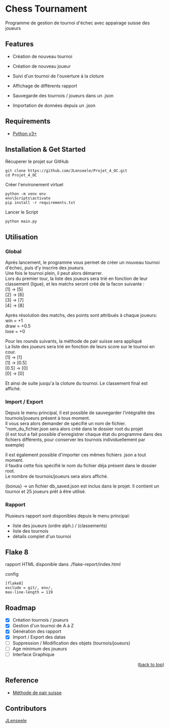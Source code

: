 <a name="readme-top"></a>
# Chess Tournament

Programme de gestion de tournoi d'échec avec appairage suisse des joueurs

## Features

- Création de nouveau tournoi
- Création de nouveau joueur
- Suivi d'un tournoi de l'ouverture à la cloture
- Affichage de différents rapport

- Sauvegarde des tournois / joueurs dans un .json
- Importation de données depuis un .json

## Requirements

+ [Python v3+](https://www.python.org/downloads/)

## Installation & Get Started

Récuperer le projet sur GitHub

    git clone https://github.com/JLenseele/Projet_4_OC.git
    cd Projet_4_OC

Créer l'environement virtuel

    python -m venv env
    env\Scripts\activate
    pip install -r requirements.txt
    
Lancer le Script

    python main.py

## Utilisation

### Global

Aprés lancement, le programme vous permet de créer un nouveau tournoi d'échec, puis d'y inscrire des joueurs.  
Une fois le tournoi plein, il peut alors démarrer.  
Lors du premier tour, la liste des joueurs sera trié en fonction de leur classement (ligue), et les matchs seront créé de la facon suivante :  
[1] -> [5]  
[2] -> [6]  
[3] -> [7]  
[4] -> [8]  
  
Après résolution des matchs, des points sont attribués à chaque joueurs:  
win = +1  
draw = +0.5  
lose = +0  

Pour les rounds suivants, la méthode de pair suisse sera appliqué  
La liste des joueurs sera trié en fonction de leurs score sur le tournoi en cour.  
[1] -> [1]  
[1] -> [0.5]  
[0.5] -> [0]  
[0] -> [0]  

Et ainsi de suite jusqu'a la cloture du tournoi.
Le classement final est affiché.  

### Import / Export

Depuis le menu principal, Il est possible de sauvegarder l'intégralité des tournois/joueurs présent à tous moment.  
Il vous sera alors demander de spécifié un nom de fichier.  
"nom_du_fichier.json sera alors créé dans le dossier root du projet  
(il est tout a fait possible d'enregistrer chaque état du programme dans des fichiers différents, pour conserver les tournois individuellement par exemple)

Il est également possible d'importer ces mêmes fichiers .json a tout moment.  
il faudra cette fois spécifié le nom du fichier déja présent dans le dossier root.  
Le nombre de tournois/joueurs sera alors affiché.  

{bonus} -> un fichier db_saved.json est inclus dans le projet. Il contient un tournoi et 25 joueurs prêt à être utilisé.

### Rapport

Plusieurs rapport sont disponibles depuis le menu principal:  
- liste des joueurs (ordre alph.) / (classements)  
- liste des tournois  
- détails complet d'un tournoi  

## Flake 8

rapport HTML disponible dans ./flake-report/index.html  

config  

    [flake8]
    exclude = git/, env/,  
    max-line-length = 119

## Roadmap

- [x] Création tournois / joueurs
- [x] Gestion d'un tournoi de A à Z
- [x] Génération des rapport
- [x] Import / Export des datas
- [ ] Suppression / Modification des objets (tournois/joueurs)
- [ ] Age minimum des joueurs
- [ ] Interface Graphique

<p align="right">(<a href="#readme-top">back to top</a>)</p>
    
## Reference

+ [Méthode de pair suisse](https://en.wikipedia.org/wiki/Swiss-system_tournament)  

## Contributors

[JLenseele](https://github.com/JLenseele)

